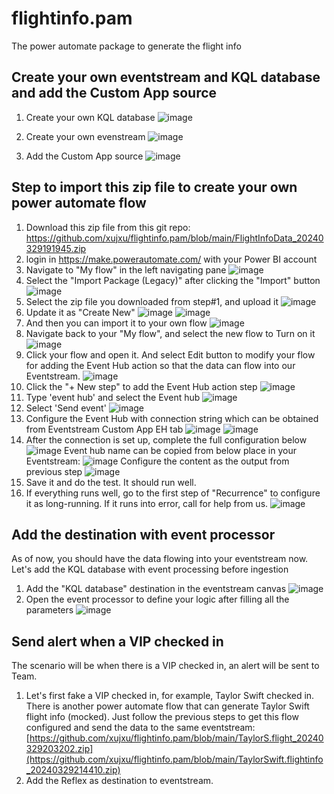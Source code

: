 # flightinfo.pam
The power automate package to generate the flight info

## Create your own eventstream and KQL database and add the Custom App source
1. Create your own KQL database
   ![image](https://github.com/xujxu/flightinfo.pam/assets/68268054/bc36afce-a527-4688-9b7e-542de64ce8da)

3. Create your own evenstream
   ![image](https://github.com/xujxu/flightinfo.pam/assets/68268054/ede1db83-5059-408e-866a-0021527d42a1)
   
4. Add the Custom App source
   ![image](https://github.com/xujxu/flightinfo.pam/assets/68268054/f73cbf3a-6a6c-446d-aad0-c716d2f496f2)


## Step to import this zip file to create your own power automate flow

1. Download this zip file from this git repo: https://github.com/xujxu/flightinfo.pam/blob/main/FlightInfoData_20240329191945.zip
2. login in https://make.powerautomate.com/ with your Power BI account
3. Navigate to "My flow" in the left navigating pane
   ![image](https://github.com/xujxu/flightinfo.pam/assets/68268054/e07aecec-386d-4cc0-9926-2980424b957a)
4. Select the "Import Package (Legacy)" after clicking the "Import" button
   ![image](https://github.com/xujxu/flightinfo.pam/assets/68268054/74a6fc0d-c005-4acd-9605-95b26ddec41e)
5. Select the zip file you downloaded from step#1, and upload it
   ![image](https://github.com/xujxu/flightinfo.pam/assets/68268054/78c32a63-47cc-4c84-bc9f-d52f9cb61ba9)
6. Update it as "Create New"
   ![image](https://github.com/xujxu/flightinfo.pam/assets/68268054/e457ab0f-2cf9-4d2d-955d-8f7058882483)
   ![image](https://github.com/xujxu/flightinfo.pam/assets/68268054/439e8e6b-8e07-4978-b901-507e90004835)
8. And then you can import it to your own flow
   ![image](https://github.com/xujxu/flightinfo.pam/assets/68268054/d7d733ba-93bf-478c-8225-76a95f6f8464)
9. Navigate back to your "My flow", and select the new flow to Turn on it
   ![image](https://github.com/xujxu/flightinfo.pam/assets/68268054/367b52da-8c6a-48ec-86d7-d6e7a254043d)
10. Click your flow and open it. And select Edit button to modify your flow for adding the Event Hub action so that the data can flow into our Eventstream.
   ![image](https://github.com/xujxu/flightinfo.pam/assets/68268054/fcf8a889-6475-45b8-9576-aacd0fc884c9)
11. Click the "+ New step" to add the Event Hub action step
    ![image](https://github.com/xujxu/flightinfo.pam/assets/68268054/567820c1-d989-4fb1-b772-8f6f7a8db413)
12. Type 'event hub' and select the Event hub
    ![image](https://github.com/xujxu/flightinfo.pam/assets/68268054/8b01482e-b172-42cc-a293-aef19c3e14b2)
13. Select 'Send event'
    ![image](https://github.com/xujxu/flightinfo.pam/assets/68268054/0ce63a7f-ca30-4b94-ac96-9e70cfa3580f)
14. Configure the Event Hub with connection string which can be obtained from Eventstream Custom App EH tab
    ![image](https://github.com/xujxu/flightinfo.pam/assets/68268054/8553f27c-3f66-4de5-89a3-b2edb040781c)
    ![image](https://github.com/xujxu/flightinfo.pam/assets/68268054/d3912137-fbc2-4a53-ad75-0858f4501230)
15. After the connection is set up, complete the full configuration below
    ![image](https://github.com/xujxu/flightinfo.pam/assets/68268054/b4ba05ea-0b5e-4a46-b1aa-f5f57b407d22)
    Event hub name can be copied from below place in your Eventstream:
    ![image](https://github.com/xujxu/flightinfo.pam/assets/68268054/535d1c4b-26bc-43ee-b6b7-8badebf0375c)
    Configure the content as the output from previous step
    ![image](https://github.com/xujxu/flightinfo.pam/assets/68268054/43b916d3-a0d8-4200-9e9c-90de8b59abe4)
16. Save it and do the test. It should run well.
17. If everything runs well, go to the first step of "Recurrence" to configure it as long-running. If it runs into error, call for help from us.
    ![image](https://github.com/xujxu/flightinfo.pam/assets/68268054/a82712da-dc42-4d64-bd54-30822b714476)

## Add the destination with event processor
As of now, you should have the data flowing into your eventstream now. Let's add the KQL database with event processing before ingestion
1. Add the "KQL database" destination in the eventstream canvas
   ![image](https://github.com/xujxu/flightinfo.pam/assets/68268054/02aa92f7-898d-4723-9ca1-882e5b1ffb8f)
2. Open the event processor to define your logic after filling all the parameters
   ![image](https://github.com/xujxu/flightinfo.pam/assets/68268054/f6a6df4a-7ff7-44b6-b81f-67dad8158dd6)

## Send alert when a VIP checked in
The scenario will be when there is a VIP checked in, an alert will be sent to Team.
1. Let's first fake a VIP checked in, for example, Taylor Swift checked in. There is another power automate flow that can generate Taylor Swift flight info (mocked). Just follow the previous steps to get this flow configured and send the data to the same eventstream: [https://github.com/xujxu/flightinfo.pam/blob/main/TaylorS.flight_20240329203202.zip](https://github.com/xujxu/flightinfo.pam/blob/main/TaylorSwift.flightinfo_20240329214410.zip)
2. Add the Reflex as destination to eventstream.
   


 
